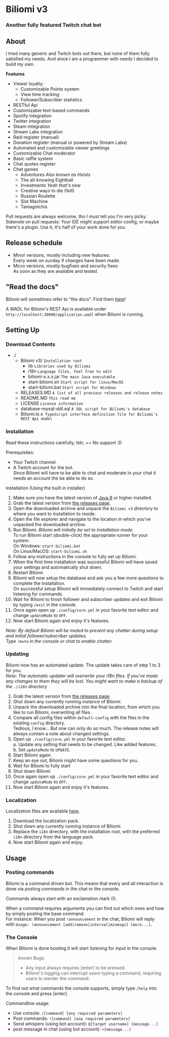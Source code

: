 # Biliomi v3
### Another fully featured Twitch chat bot

## About
I tried many generic and Twitch bots out there, but none of them fully satisfied my needs.
And since I am a programmer with needs I decided to build my own.

**Features**
* Viewer loyalty:
  * Customizable Points system
  * View time tracking
  * Follower/Subscriber statistics
* RESTful Api
* Customizable text-based commands
* Spotify integration
* Twitter integration
* Steam integration
* Stream Labs integration
* Raid register (manual)
* Donation register (manual or powered by Stream Labs)
* Automated and customizable viewer greetings
* Customizable Chat moderator
* Basic raffle system
* Chat quotes register
* Chat games
  * Adventures *Also known as Heists*
  * The all-knowing Eightball
  * Investments *Yeah that's new*
  * Creative ways to die (!kill)
  * Russian Roulette
  * Slot Machine
  * Tamagotchis

Pull requests are always welcome, tho I must tell you I'm very picky.<br>
Sidenote on pull requests: Your IDE might support editor config, or maybe there's a plugin.
Use it, it's half of your work done for you

## Release schedule
* Minor versions, mostly including new features:<br>
Every week on sunday if changes have been made.
* Micro versions, mostly bugfixes and security fixes:<br>
As soon as they are available and tested.

## "Read the docs"
Biliomi will sometimes refer to "the docs". Find them [here](https://github.com/Juraji/Biliomi/wiki)!

A WADL for Biliomi's REST Api is available under `http://localhost:30000/application.wadl` when Biliomi is running.

## Setting Up
### Download Contents
* ./
  * Biliomi v3/ `Installation root`
    * lib `Libraries used by Biliomi`
    * i18n `Language files, feel free to edit`
    * biliomi-x.x.x.jar `The main Java executable`
    * start-biliomi.sh `Start script for linux/MacOS`
    * start-biliomi.bat `Start script for Windows`
  * RELEASES.MD `A list of all previous releases and release notes`
  * README.MD `This read me`
  * LICENSE `License information`
  * database-mysql-ddl.sql `A SQL script for Biliomi's database`
  * Biliomi.ts `A TypeScript interface definition file for Biliomi's REST Api model`

### Installation
Read these instructions carefully, tldr; == No support :D

Prerequisites:
* Your Twitch channel.
* A Twitch account for the bot.<br>
Since Biliomi will have to be able to chat and moderate in your chat it needs an account the be able to do so.

Installation (Using the built in installer)

1. Make sure you have the latest version of [Java 8](https://www.java.com/en/download/) or higher installed.
1. Grab the latest version from [the releases page](https://github.com/Juraji/Biliomi/releases).
1. Open the downloaded archive and unpack the `Biliomi v3` directory to where you want to installation to reside.
1. Open the file explorer and navigate to the location in which you've unpacked the downloaded archive.
1. Run Biliomi. *Biliomi will initially be set to installation mode.*<br>
  To run Biliomi start (double-click) the appropriate runner for your system:<br>
    On Windows: `start-biliomi.bat`<br>
    On Linux/MacOS: `start-biliomi.sh` 
1. Follow any instructions in the console to fully set up Biliomi.
1. When the first time installation was successful Biliomi will have saved your settings and automatically shut down.
1. Restart Biliomi
1. Biliomi will now setup the database and ask you a few more questions to complete the installation.<br>
On successful setup Biliomi will immediately connect to Twitch and start listening for commands.
1. Wait for Biliomi to finish follower and subscriber updates and exit Biliomi by typing `/exit` in the console.
1. Once again open up `./config/core.yml` in your favorite text editor and change `updateMode` to `OFF`.
1. Now start Biliomi again and enjoy it's features.

*Note: By default Biliomi will be muted to prevent any chatter during setup and initial follower/subscriber updates.*  
*Type `!mute` in the console or chat to enable chatter.*

### Updating
Biliomi now has an automated update. The update takes care of step 1 to 3 for you.<br>
*Note: The automatic updater will overwrite your i18n files. If you've made any changes to them they will be lost.*
*You might want to make a backup of the `./i18n` directory*

1. Grab the latest version from [the releases page](https://github.com/Juraji/Biliomi/releases).
1. Shut down any currently running instance of Biliomi.
1. Unpack the downloaded archive into the final location, from which you like to run Biliomi, overwriting all files.
1. Compare all config files within `default-config` with the files in the existing `config` directory.<br>
Tedious, I know... But one can only do so much. The release notes will always contain a note about changed settings.
1. Open up `./config/core.yml` in your favorite text editor.<br>
  a. Update any setting that needs to be changed. Like added features.<br>
  b. Set `updateMode` to `UPDATE`.
1. Start Biliomi again.
1. Keep an eye out, Biliomi might have some questions for you.
1. Wait for Biliomi to fully start
1. Shut down Biliomi
1. Once again open up `./config/core.yml` in your favorite text editor and change `updateMode` to `OFF`.
1. Now start Biliomi again and enjoy it's features.

### Localization
Localization files are available [here](https://github.com/Juraji/Biliomi-L10N).

1. Download the localization pack.
1. Shut down any currently running instance of Biliomi.
1. Replace the `i18n` directory, with the installation root, with the preferred `i18n` directory from the language pack.
1. Now start Biliomi again and enjoy.

## Usage
### Posting commands
Biliomi is a command driven bot. This means that every and all interaction is done via posting commands in the chat or the console.

Commands always start with an exclamation mark (!).

When a command requires arguments you can find out which ones and how by simply posting the base command.<br>
For instance: When you post `!announcement` in the chat, Biliomi will reply with `Usage: !announcement [add|remove|interval|minmsgs] [more...]`.

### The Console
When Biliomi is done booting it will start listening for input in the console.

> known Bugs:
> * Any input always requires [enter] to be pressed.
> * Biliomi's logging can interrupt users typing a command, requiring users to reenter the command.

To find out what commands the console supports, simply type `/help` into the console and press [enter].

Commandline usage:
* Use console: `/[command] [any required parameters]`
* Post commands: `![command] [any required parameters]`
* Send whispers (using bot account): `@[target username] [message...]`
* post message in chat (using bot account): `>[message...]`
